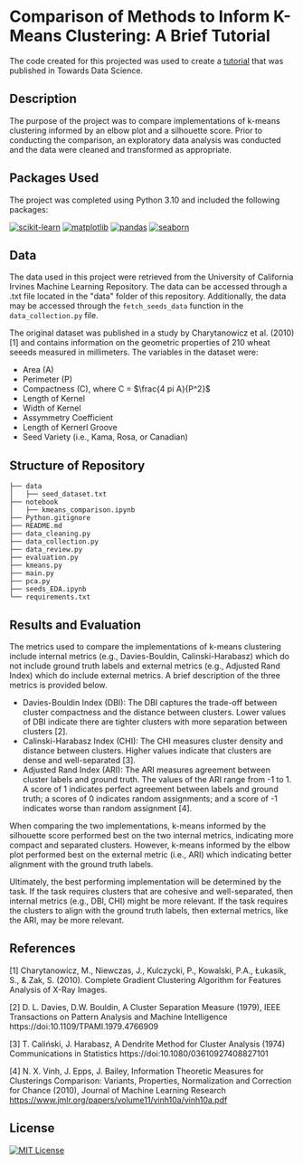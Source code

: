 # Comparison of Methods to Inform K-Means Clustering: A Brief Tutorial

The code created for this projected was used to create a [tutorial](https://medium.com/towards-data-science/comparison-of-methods-to-inform-k-means-clustering-a830cdc8db50) that was published in Towards Data Science.

## Description

The purpose of the project was to compare implementations of k-means clustering informed by an elbow plot and a silhouette score. Prior to conducting the comparison, an exploratory data analysis was conducted and the data were cleaned and transformed as appropriate. 

## Packages Used

The project was completed using Python 3.10 and included the following packages:

[![scikit-learn](https://img.shields.io/badge/scikit_learn-1.4.1-orange.svg)](https://scikit-learn.org/stable/) [![matplotlib](https://img.shields.io/badge/matplotlib-3.3.4-blue.svg)](https://matplotlib.org/) [![pandas](https://img.shields.io/badge/pandas-1.2.1-darkblue.svg)](https://pandas.pydata.org/) [![seaborn](https://img.shields.io/badge/seaborn-0.11.1-lightblue.svg)](https://seaborn.pydata.org/)

## Data

The data used in this project were retrieved from the University of California Irvines Machine Learning Repository. The data can be accessed through a .txt file located in the "data" folder of this repository. Additionally, the data may be accessed through the `fetch_seeds_data` function in the `data_collection.py` file. 

The original dataset was published in a study by Charytanowicz et al. (2010) [1] and contains information on the geometric properties of 210 wheat seeeds measured in millimeters. The variables in the dataset were:
- Area (A)
- Perimeter (P)
- Compactness (C), where C = $\frac{4 pi A}{P^2}$
- Length of Kernel
- Width of Kernel
- Assymmetry Coefficient
- Length of Kernerl Groove
- Seed Variety (i.e., Kama, Rosa, or Canadian)

## Structure of Repository 

```
├── data
│   ├── seed_dataset.txt
├── notebook
│   ├── kmeans_comparison.ipynb
├── Python.gitignore
├── README.md
├── data_cleaning.py
├── data_collection.py
├── data_review.py
├── evaluation.py
├── kmeans.py
├── main.py
├── pca.py
├── seeds_EDA.ipynb
└── requirements.txt
```

## Results and Evaluation

The metrics used to compare the implementations of k-means clustering include internal metrics (e.g., Davies-Bouldin, Calinski-Harabasz) which do not include ground truth labels and external metrics (e.g., Adjusted Rand Index) which do include external metrics. A brief description of the three metrics is provided below.

- Davies-Bouldin Index (DBI): The DBI captures the trade-off between cluster compactness and the distance between clusters. Lower values of DBI indicate there are tighter clusters with more separation between clusters [2].
- Calinski-Harabasz Index (CHI): The CHI measures cluster density and distance between clusters. Higher values indicate that clusters are dense and well-separated [3].
- Adjusted Rand Index (ARI): The ARI measures agreement between cluster labels and ground truth. The values of the ARI range from -1 to 1. A score of 1 indicates perfect agreement between labels and ground truth; a scores of 0 indicates random assignments; and a score of -1 indicates worse than random assignment [4].

When comparing the two implementations, k-means informed by the silhouette score performed best on the two internal metrics, indicating more compact and separated clusters. However, k-means informed by the elbow plot performed best on the external metric (i.e., ARI) which indicating better alignment with the ground truth labels. 

Ultimately, the best performing implementation will be determined by the task. If the task requires clusters that are cohesive and well-separated, then internal metrics (e.g., DBI, CHI) might be more relevant. If the task requires the clusters to align with the ground truth labels, then external metrics, like the ARI, may be more relevant.

## References

[1] Charytanowicz, M., Niewczas, J., Kulczycki, P., Kowalski, P.A., Łukasik, S., & Zak, S. (2010). Complete Gradient Clustering Algorithm for Features Analysis of X-Ray Images.

[2] D. L. Davies, D.W. Bouldin, A Cluster Separation Measure (1979), IEEE Transactions on Pattern Analysis and Machine Intelligence https://doi:10.1109/TPAMI.1979.4766909

[3] T. Caliński, J. Harabasz, A Dendrite Method for Cluster Analysis (1974) Communications in Statistics https://doi:10.1080/03610927408827101

[4] N. X. Vinh, J. Epps, J. Bailey, Information Theoretic Measures for Clusterings Comparison: Variants, Properties, Normalization and Correction for Chance (2010), Journal of Machine Learning Research https://www.jmlr.org/papers/volume11/vinh10a/vinh10a.pdf


## License
[![MIT License](https://img.shields.io/badge/License-MIT-green.svg)](https://choosealicense.com/licenses/mit/)
